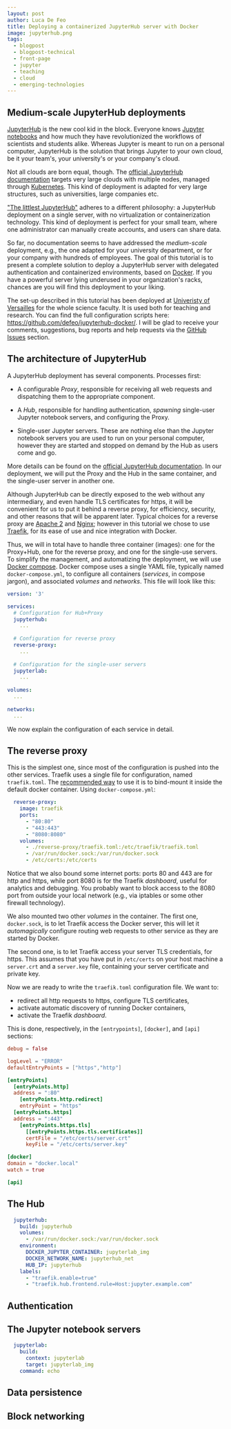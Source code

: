 ```yaml
---
layout: post
author: Luca De Feo
title: Deploying a containerized JupyterHub server with Docker
image: jupyterhub.png
tags:
  - blogpost
  - blogpost-technical
  - front-page
  - jupyter
  - teaching
  - cloud
  - emerging-technologies
---
```


## Medium-scale JupyterHub deployments

[JupyterHub](https://jupyterhub.readthedocs.io/en/stable/) is the new
cool kid in the block. Everyone knows [Jupyter
notebooks](https://jupyter.org/try) and how much they have
revolutionized the workflows of scientists and students alike.
Whereas Jupyter is meant to run on a personal computer, JupyterHub is
the solution that brings Jupyter to your own cloud, be it your team's,
your university's or your company's cloud.

Not all clouds are born equal, though. The [official JupyterHub
documentation](https://zero-to-jupyterhub.readthedocs.io/en/stable/)
targets very large clouds with multiple nodes, managed through
[Kubernetes](https://kubernetes.io/). This kind of deployment is
adapted for very large structures, such as universities, large
companies etc.

["The littlest
JupyterHub"](https://the-littlest-jupyterhub.readthedocs.io/en/latest/)
adheres to a different philosophy: a JupyterHub deployment on a single
server, with no virtualization or containerization technology. This
kind of deployment is perfect for your small team, where one
administrator can manually create accounts, and users can share data.

So far, no documentation seems to have addressed the *medium-scale*
deployment, e.g., the one adapted for your university department, or
for your company with hundreds of employees. The goal of this tutorial
is to present a complete solution to deploy a JupyterHub server with
delegated authentication and containerized environments, based on
[Docker](https://www.docker.com/). If you have a powerful server lying
underused in your organization's racks, chances are you will find this
deployment to your liking.

The set-up described in this tutorial has been deployed at [Univeristy
of Versailles](http://www.uvsq.fr/) for the whole science faculty. It
is used both for teaching and research. You can find the full
configuration scripts here:
<https://github.com/defeo/jupyterhub-docker/>. I will be glad to
receive your comments, suggestions, bug reports and help requests via
the [GitHub Issues](https://github.com/defeo/jupyterhub-docker/issues)
section.


## The architecture of JupyterHub

A JupyterHub deployment has several components. Processes first:

- A configurable *Proxy*, responsible for receiving all web requests
  and dispatching them to the appropriate component.

- A *Hub*, responsible for handling authentication, *spawning*
  single-user Jupyter notebook servers, and configuring the Proxy.
  
- Single-user Jupyter servers. These are nothing else than the Jupyter
  notebook servers you are used to run on your personal computer,
  however they are started and stopped on demand by the Hub as users
  come and go.
  
More details can be found on the [official JupyterHub
documentation](https://jupyterhub.readthedocs.io/en/stable/).  In our
deployment, we will put the Proxy and the Hub in the same container,
and the single-user server in another one.

Although JupyterHub can be directly exposed to the web without any
intermediary, and even handle TLS certificates for https, it will be
convenient for us to put it behind a reverse proxy, for efficiency,
security, and other reasons that will be apparent later. Typical
choices for a reverse proxy are [Apache
2](https://httpd.apache.org/docs/2.4/mod/mod_proxy.html) and
[Nginx](https://docs.nginx.com/nginx/admin-guide/web-server/reverse-proxy/);
however in this tutorial we chose to use
[Traefik](https://traefik.io/), for its ease of use and nice
integration with Docker.

Thus, we will in total have to handle three container (images): one
for the Proxy+Hub, one for the reverse proxy, and one for the
single-use servers. To simplify the management, and automatizing the
deployment, we will use [Docker
compose](https://docs.docker.com/compose/). Docker compose uses a
single YAML file, typically named `docker-compose.yml`, to configure
all containers (*services*, in compose jargon), and associated
*volumes* and *networks*. This file will look like this:

```yaml
version: '3'

services:
  # Configuration for Hub+Proxy
  jupyterhub:
    ...
  
  # Configuration for reverse proxy
  reverse-proxy:
    ...
	
  # Configuration for the single-user servers
  jupyterlab:
    ...
	
volumes:
  ...
  
networks:
  ...
```

We now explain the configuration of each service in detail.


## The reverse proxy

This is the simplest one, since most of the configuration is pushed
into the other services. Traefik uses a single file for configuration,
named `traefik.toml`. The [recommended
way](https://docs.traefik.io/#the-trfik-quickstart-using-docker) to
use it is to bind-mount it inside the default docker container. Using
`docker-compose.yml`:

```yaml
  reverse-proxy:
    image: traefik
    ports:
      - "80:80"
      - "443:443"
      - "8080:8080"
    volumes:
      - ./reverse-proxy/traefik.toml:/etc/traefik/traefik.toml
      - /var/run/docker.sock:/var/run/docker.sock
      - /etc/certs:/etc/certs
```

Notice that we also bound some internet ports: ports 80 and 443 are
for http and https, while port 8080 is for the Traefik *dashboard*,
useful for analytics and debugging. You probably want to block access
to the 8080 port from outside your local network (e.g., via iptables
or some other firewall technology).

We also mounted two other *volumes* in the container. The first one,
`docker.sock`, is to let Traefik access the Docker server, this will
let it *automagically* configure routing web requests to other service
as they are started by Docker.

The second one, is to let Traefik access your server TLS credentials,
for https. This assumes that you have put in `/etc/certs` on your host
machine a `server.crt` and a `server.key` file, containing your server
certificate and private key.

Now we are ready to write the `traefik.toml` configuration file. We
want to:

- redirect all http requests to https, configure TLS certificates,
- activate automatic discovery of running Docker containers,
- activate the Traefik *dashboard*.

This is done, respectively, in the `[entrypoints]`, `[docker]`, and
`[api]` sections:

```toml
debug = false

logLevel = "ERROR"
defaultEntryPoints = ["https","http"]

[entryPoints]
  [entryPoints.http]
  address = ":80"
    [entryPoints.http.redirect]
    entryPoint = "https"
  [entryPoints.https]
  address = ":443"
    [entryPoints.https.tls]
      [[entryPoints.https.tls.certificates]]
      certFile = "/etc/certs/server.crt"
      keyFile = "/etc/certs/server.key"

[docker]
domain = "docker.local"
watch = true

[api]
```


## The Hub

```yaml
  jupyterhub:
    build: jupyterhub
    volumes:
      - /var/run/docker.sock:/var/run/docker.sock
    environment:
      DOCKER_JUPYTER_CONTAINER: jupyterlab_img
      DOCKER_NETWORK_NAME: jupyterhub_net
      HUB_IP: jupyterhub
    labels:
      - "traefik.enable=true"
      - "traefik.hub.frontend.rule=Host:jupyter.example.com"
```

## Authentication


## The Jupyter notebook servers

```yaml
  jupyterlab:
    build:
      context: jupyterlab
      target: jupyterlab_img
    command: echo
```

## Data persistence

## Block networking
